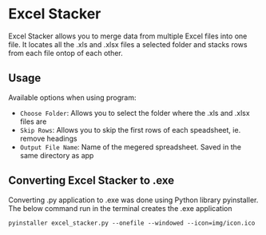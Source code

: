 # Excel Stacker

Excel Stacker allows you to merge data from multiple Excel files into one file. It locates all the .xls and .xlsx files
a selected folder and stacks rows from each file ontop of each other.

## Usage

Available options when using program:

  - `Choose Folder`: Allows you to select the folder where the .xls and .xlsx files are
  - `Skip Rows`: Allows you to skip the first rows of each speadsheet, ie. remove headings
  - `Output File Name`: Name of the megered spreadsheet. Saved in the same directory as app

## Converting Excel Stacker to .exe

  Converting .py application to .exe was done using Python library pyinstaller. The below command run in the terminal creates the .exe application
  
  ```
  pyinstaller excel_stacker.py --onefile --windowed --icon=img/icon.ico
  ```
  
